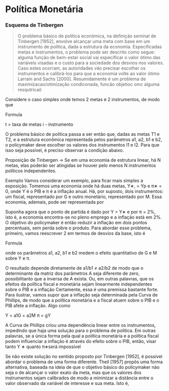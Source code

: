 # Política Monetária

### Esquema de Tinbergen
> O problema básico de política econômica, na definição seminal de Tinbergen [1952], envolve alcançar uma meta com base em um
instrumento de política, dada a estrutura da economia. Especificadas metas e instrumentos, o problema pode ser descrito
como segue: alguma função de bem-estar social vai especificar o valor ótimo das variáveis visadas e o custo para a sociedade dos desvios nos valores. Caso estes ocorram, as autoridades vão precisar escolher os instrumentos e calibrá-los para que a economia volte ao valor ótimo Larrain and Sachs [2000]. Resumidamente é um problema de maximizacao/otimização condiconada, funcão objetioc omc alguma resqutricaõ 

Considere o caso simples onde temos 2 metas e 2 instrumentos, de
modo que


Formula

t = taxa de metas 
i - instrumento 


O problema básico de política passa a ser então que, dadas as metas
T1 e T2, e a estrutura econômica representada pelos parâmetros
a1, a2, b1 e b2, o policymaker deve escolher os valores dos
instrumentos I1 e I2. Para que isso seja possível, é preciso observar a
condição abaixo.

Proposição de Tinbergen -> Se em uma economia de estrutura linear, há N metas, elas poderão
ser atingidas se houver pelo menos N instrumentos políticos
independentes.

Exemplo 
Vamos considerar um exemplo, para ficar mais simples a exposição.
Tomemos uma economia onde há duas metas, Y∗, = Yp e π∗ = 0, onde Y é o PIB e π é a inflação anual. Há, por suposto, dois
instrumentos: um fiscal, representado por G e outro monetário,
representado por M. Essa economia, ademais, pode ser
representada por


Suponha agora que o ponto de partida é dado por Y = Y∗
e por π = 2%, isto é, a economia encontra-se no pleno emprego e a
inflação está em 2%. O objetivo do policymaker é então reduzir a
inflação em dois pontos percentuais, sem perda sobre o produto.
Para abordar esse problema, primeiro, vamos reescrever 2 em termos
de desvios da base, isto é

Formula

onde os parâmetros a1, a2, b1 e b2 medem o efeito quantitativo de
G e M sobre Y e π.


O resultado depende diretamente de a1/b1 ≠ a2/b2 de modo que o
determinante da matriz dos parâmetros A seja diferente de zero,
possibilitanto que a inversa de A exista. Ou, em outras palavras,
que os efeitos da política fiscal e monetária sejam linearmente
independentes sobre o PIB e a inflação Certamente, essa é uma premissa bastante forte. Para ilustrar,
vamos supor que a inflação seja determinada pela Curva de Phillips,
de modo que a política monetária e a fiscal atuem sobre o PIB e o
PIB afete a inflação. Algo como

Y = a1G + a2M
π = gY

A Curva de Phillips criou uma dependência linear entre os
instrumentos, impedindo que haja uma solução para o problema de
política. Em outras palavras, se a única forma pela qual a política
monetária e a política fiscal podem influenciar a inflação é através
do efeito sobre o PIB, então, visar tanto Y
∗ quanto π∗será impossível


Se não existe solução no sentido proposto por Tinbergen [1952], é
possível abordar o problema de uma forma diferente. Theil [1957]
propôs uma forma alternativa, baseada na ideia de que o objetivo
básico do policymaker não seja o de alcançar o valor exato da meta,
mas que os valores dos instrumentos sejam calibrados de modo a
minimizar a distância entre o valor observado da variável de
interesse e sua meta. Isto é,

